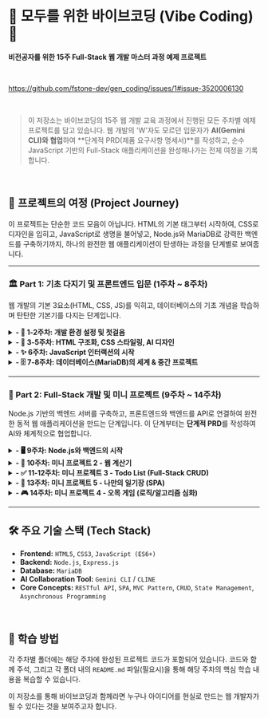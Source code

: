 
# 🍌 모두를 위한 바이브코딩 (Vibe Coding) 🍌

**비전공자를 위한 15주 Full-Stack 웹 개발 마스터 과정 예제 프로젝트**

<br>

https://github.com/fstone-dev/gen_coding/issues/1#issue-3520006130

<br>

> 이 저장소는 바이브코딩의 15주 웹 개발 교육 과정에서 진행된 모든 주차별 예제 프로젝트를 담고 있습니다. 웹 개발의 'W'자도 모르던 입문자가 **AI(Gemini CLI)와 협업**하여 **단계적 PRD(제품 요구사항 명세서)**를 작성하고, 순수 JavaScript 기반의 Full-Stack 애플리케이션을 완성해나가는 전체 여정을 기록합니다.

<br>

## 🚀 프로젝트의 여정 (Project Journey)

이 프로젝트는 단순한 코드 모음이 아닙니다. HTML의 기본 태그부터 시작하여, CSS로 디자인을 입히고, JavaScript로 생명을 불어넣고, Node.js와 MariaDB로 강력한 백엔드를 구축하기까지, 하나의 완전한 웹 애플리케이션이 탄생하는 과정을 단계별로 보여줍니다.

---

### 🏛️ Part 1: 기초 다지기 및 프론트엔드 입문 (1주차 ~ 8주차)

웹 개발의 기본 3요소(HTML, CSS, JS)를 익히고, 데이터베이스의 기초 개념을 학습하며 탄탄한 기본기를 다지는 단계입니다.

<details>
<summary><strong>- 🧱 1-2주차: 개발 환경 설정 및 첫걸음</strong></summary>

- **학습 목표:** 웹 개발의 기본 개념(프론트엔드/백엔드)을 이해하고, VS Code와 AI 코딩 어시스턴트(CLINE/Gemini CLI) 등 핵심 개발 도구를 설치하고 익숙해집니다.
- **주요 기술:** `VS Code`, `Node.js`, `npm`
- **결과물:** "Hello, World!" 수준의 간단한 웹 페이지 구조 생성 및 Live Server를 통한 확인.

</details>

<details>
<summary><strong>- 🎨 3-5주차: HTML 구조화, CSS 스타일링, AI 디자인</strong></summary>

- **학습 목표:** HTML로 웹 페이지의 의미 있는 구조를 설계하고, CSS로 디자인을 입히는 방법을 배웁니다. Stitch, Figma, Stable Diffusion과 같은 AI 디자인 도구를 활용하여 디자인 시안을 만들고 코드로 변환하는 과정을 경험합니다.
- **주요 기술:** `HTML5`, `CSS3`, `Figma MCP`, `AI 이미지 생성`
- **결과물:** AI가 생성한 디자인을 기반으로 제작된 정적인 '개인 프로필 및 관심사 소개' 페이지.

</details>

<details>
<summary><strong>- ✨ 6주차: JavaScript 인터랙션의 시작</strong></summary>

- **학습 목표:** JavaScript와 DOM(Document Object Model)의 기본 개념을 이해하고, 사용자의 행동(클릭 등)에 반응하여 웹 페이지의 내용이나 스타일을 동적으로 변경하는 방법을 학습합니다.
- **주요 기술:** `JavaScript(ES6)`, `DOM API`, `이벤트 리스너`
- **결과물:** 버튼 클릭 시 메시지를 출력하고, 특정 요소를 보이거나 숨기는 기능이 추가된 인터랙티브 프로필 페이지.

</details>

<details>
<summary><strong>- 🗄️ 7-8주차: 데이터베이스(MariaDB)의 세계 & 중간 프로젝트</strong></summary>

- **학습 목표:** 데이터 영속성의 필요성을 이해하고, 관계형 데이터베이스(RDBMS)의 핵심 개념(테이블, PK, FK 등)을 학습합니다. MariaDB를 설치하고 기본 SQL 명령어를 통해 데이터를 직접 조작합니다.
- **주요 기술:** `MariaDB`, `SQL(DDL, DML)`
- **결과물:**
    - 향후 Todo List 프로젝트에서 사용할 `todos` 테이블 스키마 설계 및 생성.
    - 1~7주차 기술을 총망라한 **중간 프로젝트**: 인터랙티브 기능이 포함된 완성도 높은 웹 페이지.

</details>

---

### 🚀 Part 2: Full-Stack 개발 및 미니 프로젝트 (9주차 ~ 14주차)

Node.js 기반의 백엔드 서버를 구축하고, 프론트엔드와 백엔드를 API로 연결하여 완전한 동적 웹 애플리케이션을 만드는 단계입니다. 이 단계부터는 **단계적 PRD**를 작성하여 AI와 체계적으로 협업합니다.

<details>
<summary><strong>- 🖥️ 9주차: Node.js와 백엔드의 시작</strong></summary>

- **학습 목표:** JavaScript가 브라우저를 벗어나 서버에서 동작하게 하는 Node.js의 개념과 비동기 I/O 모델을 이해합니다. Express.js 프레임워크를 사용하여 첫 웹 서버를 구축합니다.
- **주요 기술:** `Node.js`, `Express.js`, `비동기 처리 (Promise, async/await)`
- **결과물:** "Hello, World!"를 응답하는 간단한 API 서버.

</details>

<details>
<summary><strong>- 🧮 10주차: 미니 프로젝트 2 - 웹 계산기</strong></summary>

- **학습 목표:** 클라이언트 측 JavaScript의 복잡한 로직 처리 능력을 기르고, Node.js 서버가 정적 파일(HTML/CSS/JS)을 사용자에게 제공하는 역할을 수행하는 Full-Stack의 기본 구조를 경험합니다.
- **주요 기술:** `JavaScript 로직 심화`, `Express 정적 파일 서빙`
- **결과물:** Node.js 서버 위에서 동작하는 완전한 기능의 웹 계산기 애플리케이션.

</details>

<details>
<summary><strong>- ✅ 11-12주차: 미니 프로젝트 3 - Todo List (Full-Stack CRUD)</strong></summary>

- **학습 목표:** 데이터의 전체 생명주기(CRUD: Create, Read, Update, Delete)를 처리하는 RESTful API를 설계하고 구현합니다. 프론트엔드에서는 `fetch` API를 사용하여 백엔드와 통신하고, 응답 데이터를 기반으로 UI를 동적으로 렌더링합니다.
- **주요 기술:** `RESTful API`, `Node.js-MariaDB 연동(mysql2)`, `fetch API`
- **결과물:** 데이터베이스에 할 일 목록이 영구적으로 저장되는 완전한 Full-Stack Todo List 애플리케이션.

</details>

<details>
<summary><strong>- 📔 13주차: 미니 프로젝트 5 - 나만의 일기장 (SPA)</strong></summary>

- **학습 목표:** 페이지 새로고침 없이 여러 화면(뷰)을 동적으로 전환하는 SPA(Single Page Application)의 기본 구조를 구현합니다. 이를 통해 앱과 같은 부드러운 사용자 경험을 제공하는 방법을 학습합니다.
- **주요 기술:** `SPA(Single Page Application) 구현`, `동적 뷰 렌더링`
- **결과물:** 목록, 상세 보기, 글쓰기/수정 화면이 동적으로 전환되는 Full-Stack 일기장 애플리케이션.

</details>
<details>
<summary><strong>- 🎮 14주차: 미니 프로젝트 4 - 오목 게임 (로직/알고리즘 심화)</strong></summary>

- **학습 목표:** 서버 없이 순수 JavaScript만으로 복잡한 게임 로직과 상태(2D 배열)를 관리하는 능력을 기릅니다. 승리 판정 알고리즘을 직접 설계하며 알고리즘적 사고를 훈련합니다.
- **주요 기술:** `2D 배열`, `게임 상태 관리`, `알고리즘 구현`, `이벤트 위임`
- **결과물:** 로컬 2인용으로 플레이 가능한 인터랙티브 오목 게임.

</details>

---

## 🛠️ 주요 기술 스택 (Tech Stack)

*   **Frontend:** `HTML5`, `CSS3`, `JavaScript (ES6+)`
*   **Backend:** `Node.js`, `Express.js`
*   **Database:** `MariaDB`
*   **AI Collaboration Tool:** `Gemini CLI` / `CLINE`
*   **Core Concepts:** `RESTful API`, `SPA`, `MVC Pattern`, `CRUD`, `State Management`, `Asynchronous Programming`

<br>

## 📖 학습 방법

각 주차별 폴더에는 해당 주차에 완성된 프로젝트 코드가 포함되어 있습니다. 코드와 함께 주석, 그리고 각 폴더 내의 `README.md` 파일(필요시)을 통해 해당 주차의 핵심 학습 내용을 복습할 수 있습니다.

이 저장소를 통해 바이브코딩과 함께라면 누구나 아이디어를 현실로 만드는 웹 개발자가 될 수 있다는 것을 보여주고자 합니다.
